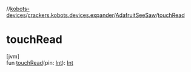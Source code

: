 //[kobots-devices](../../../index.md)/[crackers.kobots.devices.expander](../index.md)/[AdafruitSeeSaw](index.md)/[touchRead](touch-read.md)

# touchRead

[jvm]\
fun [touchRead](touch-read.md)(pin: [Int](https://kotlinlang.org/api/latest/jvm/stdlib/kotlin/-int/index.html)): [Int](https://kotlinlang.org/api/latest/jvm/stdlib/kotlin/-int/index.html)
